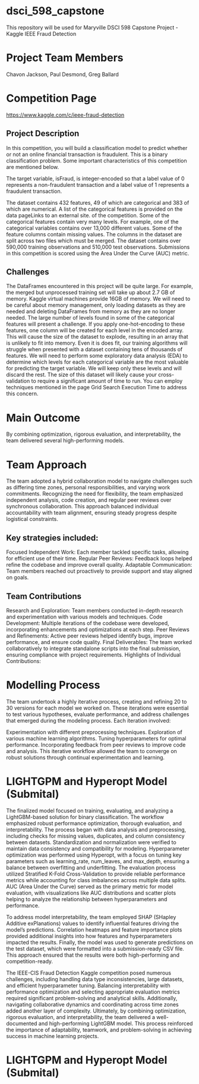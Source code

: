 # dsci_598_capstone
This repository will be used for Maryville DSCI 598 Capstone Project - Kaggle IEEE Fraud Detection 

# Project Team Members
Chavon Jackson, Paul Desmond, Greg Ballard

# Competition Page
https://www.kaggle.com/c/ieee-fraud-detection

## Project Description
In this competition, you will build a classification model to predict whether or not an online financial transaction is fraudulent. This is a binary classification problem. Some important characteristics of this competition are mentioned below.

The target variable, isFraud, is integer-encoded so that a label value of 0 represents a non-fraudulent transaction and a label value of 1 represents a fraudulent transaction.

The dataset contains 432 features, 49 of which are categorical and 383 of which are numerical. A list of the categorical features is provided on the data pageLinks to an external site. of the competition.
Some of the categorical features contain very many levels. For example, one of the categorical variables contains over 13,000 different values.
Some of the feature columns contain missing values.
The columns in the dataset are split across two files which must be merged.
The dataset contains over 590,000 training observations and 510,000 test observations.
Submissions in this competition is scored using the Area Under the Curve (AUC) metric.
 
## Challenges
The DataFrames encountered in this project will be quite large. For example, the merged but unprocessed training set will take up about 2.7 GB of memory. Kaggle virtual machines provide 16GB of memory. We will need to be careful about memory management, only loading datasets as they are needed and deleting DataFrames from memory as they are no longer needed.
The large number of levels found in some of the categorical features will present a challenge. If you apply one-hot-encoding to these features, one column will be created for each level in the encoded array. This will cause the size of the dataset to explode, resulting in an array that is unlikely to fit into memory. Even it is does fit, our training algorithms will struggle when presented with a dataset containing tens of thousands of features. We will need to perform some exploratory data analysis (EDA) to determine which levels for each categorical variable are the most valuable for predicting the target variable. We will keep only these levels and will discard the rest.
The size of this dataset will likely cause your cross-validation to require a significant amount of time to run. You can employ techniques mentioned in the page Grid Search Execution Time to address this concern.
 
# Main Outcome
By combining optimization, rigorous evaluation, and interpretability, the team delivered several high-performing models. 


# Team Approach
The team adopted a hybrid collaboration model to navigate challenges such as differing time zones, personal responsibilities, and varying work commitments. Recognizing the need for flexibility, the team emphasized independent analysis, code creation, and regular peer reviews over synchronous collaboration. This approach balanced individual accountability with team alignment, ensuring steady progress despite logistical constraints.

## Key strategies included:
Focused Independent Work: Each member tackled specific tasks, allowing for efficient use of their time.
Regular Peer Reviews: Feedback loops helped refine the codebase and improve overall quality.
Adaptable Communication: Team members reached out proactively to provide support and stay aligned on goals.

## Team Contributions
Research and Exploration: Team members conducted in-depth research and experimentation with various models and techniques.
Code Development: Multiple iterations of the codebase were developed, incorporating enhancements and optimizations at each step.
Peer Reviews and Refinements: Active peer reviews helped identify bugs, improve performance, and ensure code quality.
Final Deliverables: The team worked collaboratively to integrate standalone scripts into the final submission, ensuring compliance with project requirements.
Highlights of Individual Contributions:

# Modelling Process
The team undertook a highly iterative process, creating and refining 20 to 30 versions for each model we worked on. These iterations were essential to test various hypotheses, evaluate performance, and address challenges that emerged during the modeling process. Each iteration involved:

Experimentation with different preprocessing techniques.
Exploration of various machine learning algorithms.
Tuning hyperparameters for optimal performance.
Incorporating feedback from peer reviews to improve code and analysis.
This iterative workflow allowed the team to converge on robust solutions through continual experimentation and learning.

# LIGHTGPM and Hyperopt Model (Submital)
The finalized model focused on training, evaluating, and analyzing a LightGBM-based solution for binary classification. The workflow emphasized robust performance optimization, thorough evaluation, and interpretability. The process began with data analysis and preprocessing, including checks for missing values, duplicates, and column consistency between datasets. Standardization and normalization were verified to maintain data consistency and compatibility for modeling. Hyperparameter optimization was performed using Hyperopt, with a focus on tuning key parameters such as learning_rate, num_leaves, and max_depth, ensuring a balance between overfitting and underfitting. The evaluation process utilized Stratified K-Fold Cross-Validation to provide reliable performance metrics while accounting for class imbalances across multiple data splits. AUC (Area Under the Curve) served as the primary metric for model evaluation, with visualizations like AUC distributions and scatter plots helping to analyze the relationship between hyperparameters and performance.

To address model interpretability, the team employed SHAP (SHapley Additive exPlanations) values to identify influential features driving the model’s predictions. Correlation heatmaps and feature importance plots provided additional insights into how features and hyperparameters impacted the results. Finally, the model was used to generate predictions on the test dataset, which were formatted into a submission-ready CSV file. This approach ensured that the results were both high-performing and competition-ready.

The IEEE-CIS Fraud Detection Kaggle competition posed numerous challenges, including handling data type inconsistencies, large datasets, and efficient hyperparameter tuning. Balancing interpretability with performance optimization and selecting appropriate evaluation metrics required significant problem-solving and analytical skills. Additionally, navigating collaborative dynamics and coordinating across time zones added another layer of complexity. Ultimately, by combining optimization, rigorous evaluation, and interpretability, the team delivered a well-documented and high-performing LightGBM model. This process reinforced the importance of adaptability, teamwork, and problem-solving in achieving success in machine learning projects.

# LIGHTGPM and Hyperopt Model (Submital)




